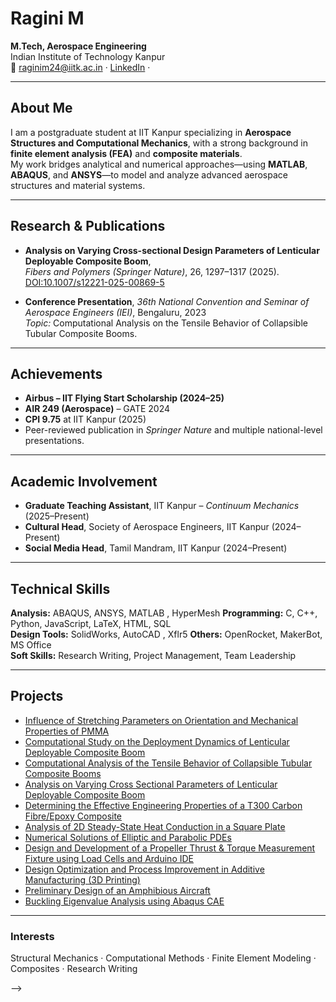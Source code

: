 # Ragini M
**M.Tech, Aerospace Engineering**  
Indian Institute of Technology Kanpur  
📧 raginim24@iitk.ac.in · [LinkedIn](https://www.linkedin.com/in/ragini-m-aero) ·

---

## About Me
I am a postgraduate student at IIT Kanpur specializing in **Aerospace Structures and Computational Mechanics**, with a strong background in **finite element analysis (FEA)** and **composite materials**.  
My work bridges analytical and numerical approaches—using **MATLAB**, **ABAQUS**, and **ANSYS**—to model and analyze advanced aerospace structures and material systems.

---

## Research & Publications
- **Analysis on Varying Cross-sectional Design Parameters of Lenticular Deployable Composite Boom**,  
  *Fibers and Polymers (Springer Nature)*, 26, 1297–1317 (2025).  
  [DOI:10.1007/s12221-025-00869-5](https://doi.org/10.1007/s12221-025-00869-5)

- **Conference Presentation**, *36th National Convention and Seminar of Aerospace Engineers (IEI)*, Bengaluru, 2023  
  *Topic:* Computational Analysis on the Tensile Behavior of Collapsible Tubular Composite Booms.

---

## Achievements
- **Airbus – IIT Flying Start Scholarship (2024–25)**  
- **AIR 249 (Aerospace)** – GATE 2024  
- **CPI 9.75** at IIT Kanpur (2025)  
- Peer-reviewed publication in *Springer Nature* and multiple national-level presentations.

---

## Academic Involvement
- **Graduate Teaching Assistant**, IIT Kanpur – *Continuum Mechanics* (2025–Present)  
- **Cultural Head**, Society of Aerospace Engineers, IIT Kanpur (2024–Present)  
- **Social Media Head**, Tamil Mandram, IIT Kanpur (2024–Present)

---

## Technical Skills
**Analysis:** ABAQUS, ANSYS, MATLAB , HyperMesh
**Programming:** C, C++, Python, JavaScript, LaTeX, HTML, SQL  
**Design Tools:** SolidWorks, AutoCAD , Xflr5
**Others:** OpenRocket, MakerBot, MS Office  
**Soft Skills:** Research Writing, Project Management, Team Leadership

---

## Projects
- [Influence of Stretching Parameters on Orientation and Mechanical Properties of PMMA](https://github.com/ragini-m-2002/Influence-of-Stretching-Parameters-on-Orientation-and-Mechanical-Properties-of-PMMA)  
- [Computational Study on the Deployment Dynamics of Lenticular Deployable Composite Boom](https://github.com/ragini-m-2002/Computational-Study-on-the-Deployment-Dynamics-of-Lenticular-Deployable-Composite-Boom)  
- [Computational Analysis of the Tensile Behavior of Collapsible Tubular Composite Booms](https://github.com/ragini-m-2002/Computational-Analysis-of-the-Tensile-Behavior-of-Collapsible-Tubular-Composite-Booms)  
- [Analysis on Varying Cross Sectional Parameters of Lenticular Deployable Composite Boom](https://github.com/ragini-m-2002/Analysis-on-Varying-Cross-Sectional-Parameters-of-Lenticular-Deployable-Composite-Boom)  
- [Determining the Effective Engineering Properties of a T300 Carbon Fibre/Epoxy Composite](https://github.com/ragini-m-2002/Determining-the-Effective-Engineering-Properties-of-a-T300-Carbon-Fibre-Epoxy-Composite)  
- [Analysis of 2D Steady-State Heat Conduction in a Square Plate](https://github.com/ragini-m-2002/Analysis-of-2D-Steady-State-Heat-Conduction-in-a-Square-Plate)  
- [Numerical Solutions of Elliptic and Parabolic PDEs](https://github.com/ragini-m-2002/Numerical-Solutions-of-Elliptic-and-Parabolic-PDEs)  
- [Design and Development of a Propeller Thrust & Torque Measurement Fixture using Load Cells and Arduino IDE](https://github.com/ragini-m-2002/Design-and-Development-of-a-Propeller-Thrust-Torque-Measurement-Fixture-using-Load-Cells-Arduino-IDE)  
- [Design Optimization and Process Improvement in Additive Manufacturing (3D Printing)](https://github.com/ragini-m-2002/Design-Optimization-and-Process-Improvement-in-Additive-Manufacturing-3D-Printing-)  
- [Preliminary Design of an Amphibious Aircraft](https://github.com/ragini-m-2002/Preliminary-Design-of-an-Amphibious-Aircraft-)  
- [Buckling Eigenvalue Analysis using Abaqus CAE](https://github.com/ragini-m-2002/Buckling-Eigenvalue-Analysis-using-Abaqus-CAE)  

---

### Interests
Structural Mechanics · Computational Methods · Finite Element Modeling · Composites · Research Writing


-->
